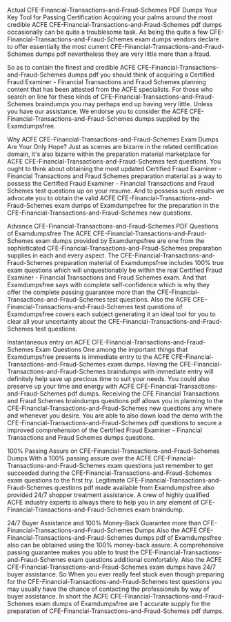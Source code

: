 Actual CFE-Financial-Transactions-and-Fraud-Schemes PDF Dumps Your Key Tool for Passing Certification
Acquiring your palms around the most credible ACFE CFE-Financial-Transactions-and-Fraud-Schemes pdf dumps occasionally can be quite a troublesome task. As being the quite a few CFE-Financial-Transactions-and-Fraud-Schemes exam dumps vendors declare to offer essentially the most current CFE-Financial-Transactions-and-Fraud-Schemes dumps pdf nevertheless they are very little more than a fraud.

So as to contain the finest and credible ACFE CFE-Financial-Transactions-and-Fraud-Schemes dumps pdf you should think of acquiring a Certified Fraud Examiner - Financial Transactions and Fraud Schemes planning content that has been attested from the ACFE specialists. For those who search on line for these kinds of CFE-Financial-Transactions-and-Fraud-Schemes braindumps you may perhaps end up having very little. Unless you have our assistance. We endorse you to consider the ACFE CFE-Financial-Transactions-and-Fraud-Schemes dumps supplied by the Examdumpsfree.



Why ACFE CFE-Financial-Transactions-and-Fraud-Schemes Exam Dumps Are Your Only Hope?
Just as scenes are bizarre in the related certification domain, it's also bizarre within the preparation material marketplace for ACFE CFE-Financial-Transactions-and-Fraud-Schemes test questions. You ought to think about obtaining the most updated Certified Fraud Examiner - Financial Transactions and Fraud Schemes preparation material as a way to possess the Certified Fraud Examiner - Financial Transactions and Fraud Schemes test questions up on your resume. And to possess such results we advocate you to obtain the valid ACFE CFE-Financial-Transactions-and-Fraud-Schemes exam dumps of Examdumpsfree for the preparation in the CFE-Financial-Transactions-and-Fraud-Schemes new questions.

Advance CFE-Financial-Transactions-and-Fraud-Schemes PDF Questions of Examdumpsfree
The ACFE CFE-Financial-Transactions-and-Fraud-Schemes exam dumps provided by Examdumpsfree are one from the sophisticated CFE-Financial-Transactions-and-Fraud-Schemes preparation supplies in each and every aspect. The CFE-Financial-Transactions-and-Fraud-Schemes preparation material of Examdumpsfree includes 100% true exam questions which will unquestionably be within the real Certified Fraud Examiner - Financial Transactions and Fraud Schemes exam. And that Examdumpsfree says with complete self-confidence which is why they offer the complete passing guarantee more than the CFE-Financial-Transactions-and-Fraud-Schemes test questions. Also the ACFE CFE-Financial-Transactions-and-Fraud-Schemes test questions of Examdumpsfree covers each subject generating it an ideal tool for you to clear all your uncertainty about the CFE-Financial-Transactions-and-Fraud-Schemes test questions.

Instantaneous entry on ACFE CFE-Financial-Transactions-and-Fraud-Schemes Exam Questions
One among the important things that Examdumpsfree presents is immediate entry to the ACFE CFE-Financial-Transactions-and-Fraud-Schemes exam dumps. Having the CFE-Financial-Transactions-and-Fraud-Schemes braindumps with immediate entry will definitely help save up precious time to suit your needs. You could also preserve up your time and energy with ACFE CFE-Financial-Transactions-and-Fraud-Schemes pdf dumps. Receiving the CFE Financial Transactions and Fraud Schemes braindumps questions pdf allows you in planning to the CFE-Financial-Transactions-and-Fraud-Schemes new questions any where and whenever you desire. You are able to also down load the demo with the CFE-Financial-Transactions-and-Fraud-Schemes pdf questions to secure a improved comprehension of the Certified Fraud Examiner - Financial Transactions and Fraud Schemes dumps questions.

100% Passing Assure on CFE-Financial-Transactions-and-Fraud-Schemes Dumps
With a 100% passing assure over the ACFE CFE-Financial-Transactions-and-Fraud-Schemes exam questions just remember to get succeeded during the CFE-Financial-Transactions-and-Fraud-Schemes exam questions to the first try. Legitimate CFE-Financial-Transactions-and-Fraud-Schemes questions pdf made available from Examdumpsfree also provided 24/7 shopper treatment assistance. A crew of highly qualified ACFE industry experts is always there to help you in any element of CFE-Financial-Transactions-and-Fraud-Schemes exam braindump.

24/7 Buyer Assistance and 100% Money-Back Guarantee more than CFE-Financial-Transactions-and-Fraud-Schemes Dumps
Also the ACFE CFE-Financial-Transactions-and-Fraud-Schemes dumps pdf of Examdumpsfree also can be obtained using the 100% money-back assure. A comprehensive passing guarantee makes you able to trust the CFE-Financial-Transactions-and-Fraud-Schemes exam questions additional comfortably. Also the ACFE CFE-Financial-Transactions-and-Fraud-Schemes exam dumps have 24/7 buyer assistance. So When you ever really feel stuck even though preparing for the CFE-Financial-Transactions-and-Fraud-Schemes test questions you may usually have the chance of contacting the professionals by way of buyer assistance. In short the ACFE CFE-Financial-Transactions-and-Fraud-Schemes exam dumps of Examdumpsfree are 1 accurate supply for the preparation of CFE-Financial-Transactions-and-Fraud-Schemes pdf dumps.


